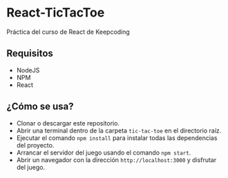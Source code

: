 # React-TicTacToe
Práctica del curso de React de Keepcoding

## Requisitos
* NodeJS
* NPM
* React

## ¿Cómo se usa?
* Clonar o descargar este repositorio.
* Abrir una terminal dentro de la carpeta `tic-tac-toe` en el directorio raíz.
* Ejecutar el comando `npm install` para instalar todas las dependencias del proyecto.
* Arrancar el servidor del juego usando el comando `npm start`.
* Abrir un navegador con la dirección `http://localhost:3000` y disfrutar del juego.
